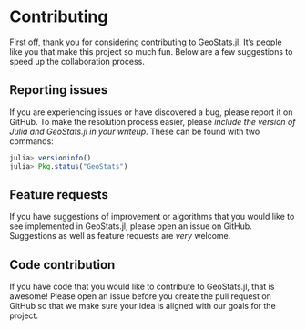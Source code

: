 # Contributing

First off, thank you for considering contributing to GeoStats.jl.
It’s people like you that make this project so much fun.
Below are a few suggestions to speed up the collaboration process.

## Reporting issues

If you are experiencing issues or have discovered a bug, please
report it on GitHub. To make the resolution process easier, please
*include the version of Julia and GeoStats.jl in your writeup*.
These can be found with two commands:

```julia
julia> versioninfo()
julia> Pkg.status("GeoStats")
```

## Feature requests

If you have suggestions of improvement or algorithms that you would like
to see implemented in GeoStats.jl, please open an issue on GitHub.
Suggestions as well as feature requests are *very* welcome.

## Code contribution

If you have code that you would like to contribute to GeoStats.jl,
that is awesome! Please open an issue before you create the pull
request on GitHub so that we make sure your idea is aligned with
our goals for the project.
